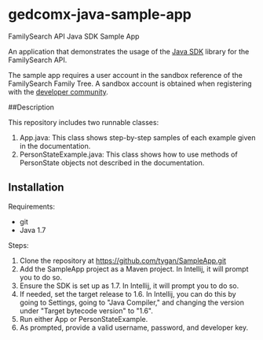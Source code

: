 # gedcomx-java-sample-app

FamilySearch API Java SDK Sample App

An application that demonstrates the usage of the [Java SDK](https://github.com/FamilySearch/gedcomx-java/tree/master/extensions/familysearch/familysearch-api-client) library for the FamilySearch API.

The sample app requires a user account in the sandbox reference of the FamilySearch Family Tree. A sandbox account is obtained when registering with the [developer community](https://grms.force.com/Developer).

##Description

This repository includes two runnable classes:

1.  App.java: This class shows step-by-step samples of each example given in the documentation.
2.  PersonStateExample.java: This class shows how to use methods of PersonState objects not described in
    the documentation.

## Installation

Requirements:

* git
* Java 1.7

Steps:

1.  Clone the repository at https://github.com/tygan/SampleApp.git
2.  Add the SampleApp project as a Maven project. In Intellij, it will prompt you to do so.
3.  Ensure the SDK is set up as 1.7. In Intellij, it will prompt you to do so.
4.  If needed, set the target release to 1.6. In Intellij, you can do this by going to Settings, going to
    "Java Compiler," and changing the version under "Target bytecode version" to "1.6".
5.  Run either App or PersonStateExample.
6.  As prompted, provide a valid username, password, and developer key.